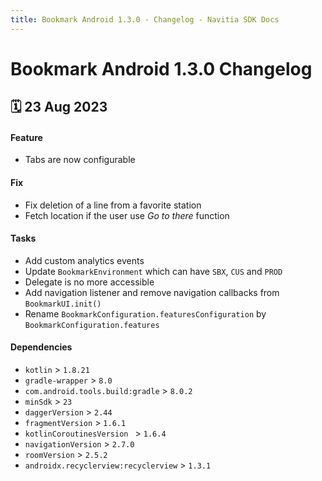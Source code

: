 ```yaml
---
title: Bookmark Android 1.3.0 - Changelog - Navitia SDK Docs
---
```


# Bookmark Android 1.3.0 Changelog

<h2>🗓 23 Aug 2023</h2>

#### Feature
- Tabs are now configurable

#### Fix
- Fix deletion of a line from a favorite station
- Fetch location if the user use _Go to there_ function

#### Tasks
- Add custom analytics events
- Update `BookmarkEnvironment` which can have `SBX`, `CUS` and `PROD`
- Delegate is no more accessible
- Add navigation listener and remove navigation callbacks from `BookmarkUI.init()`
- Rename `BookmarkConfiguration.featuresConfiguration` by `BookmarkConfiguration.features`

#### Dependencies
- `kotlin` > `1.8.21`
- `gradle-wrapper` > `8.0`
- `com.android.tools.build:gradle` > `8.0.2`
- `minSdk` > `23`
- `daggerVersion` > `2.44`
- `fragmentVersion` > `1.6.1`
- `kotlinCoroutinesVersion ` > `1.6.4`
- `navigationVersion` > `2.7.0`
- `roomVersion` > `2.5.2`
- `androidx.recyclerview:recyclerview` > `1.3.1`
